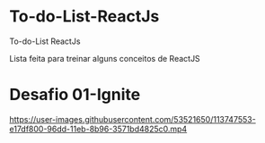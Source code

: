 # To-do-List-ReactJs
To-do-List ReactJs

Lista feita para treinar alguns conceitos de ReactJS
# Desafio 01-Ignite

https://user-images.githubusercontent.com/53521650/113747553-e17df800-96dd-11eb-8b96-3571bd4825c0.mp4

